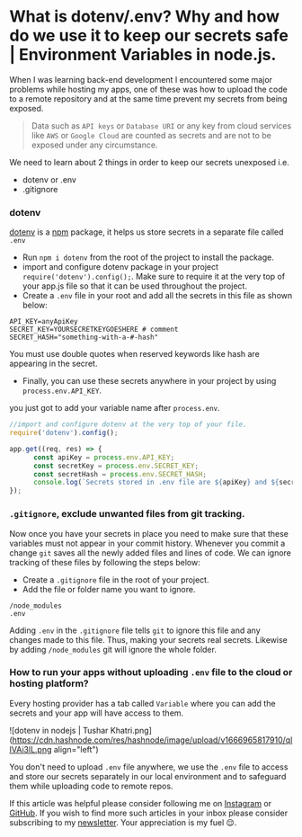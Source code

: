 # What is dotenv/.env? Why and how do we use it to keep our secrets safe | Environment Variables in node.js.

When I was learning back-end development I encountered some major problems while hosting my apps, one of these was how to upload the code to a remote repository and at the same time prevent my secrets from being exposed.

> Data such as `API keys` or `Database URI` or any key from cloud services like `AWS` or `Google Cloud` are counted as secrets and are not to be exposed under any circumstance.

We need to learn about 2 things in order to keep our secrets unexposed i.e.
- dotenv or .env
- .gitignore

### dotenv

[dotenv](https://www.npmjs.com/package/dotenv) is a [npm](https://www.npmjs.com/) package, it helps us store secrets in a separate file called `.env`

- Run `npm i dotenv` from the root of the project to install the package.
- import and configure dotenv package in your project `require('dotenv').config();`. Make sure to require it at the very top of your app.js file so that it can be used throughout the project.
- Create a `.env` file in your root and add all the secrets in this file as shown below:

```shell
API_KEY=anyApiKey
SECRET_KEY=YOURSECRETKEYGOESHERE # comment
SECRET_HASH="something-with-a-#-hash"
```
You must use double quotes when reserved keywords like hash are appearing in the secret.

- Finally, you can use these secrets anywhere in your project by using `process.env.API_KEY`.

you just got to add your variable name after `process.env`.

```javascript
//import and configure dotenv at the very top of your file.
require('dotenv').config();

app.get((req, res) => {
      const apiKey = process.env.API_KEY;
      const secretKey = process.env.SECRET_KEY;
      const secretHash = process.env.SECRET_HASH;
      console.log(`Secrets stored in .env file are ${apiKey} and ${secretKey} and ${secretHash}`);
});
```

### `.gitignore`, exclude unwanted files from git tracking.

Now once you have your secrets in place you need to make sure that these variables must not appear in your commit history. Whenever you commit a change `git` saves all the newly added files and lines of code.  We can ignore tracking of these files by following the steps below:

- Create a `.gitignore` file in the root of your project.
- Add the file or folder name you want to ignore.

```.gitignore
/node_modules
.env
```

Adding `.env` in the `.gitignore` file tells `git` to ignore this file and any changes made to this file. Thus, making your secrets real secrets. Likewise by adding `/node_modules` git will ignore the whole folder.

### How to run your apps without uploading `.env` file to the cloud or hosting platform?

Every hosting provider has a tab called `Variable` where you can add the secrets and your app will have access to them.

![dotenv in nodejs | Tushar Khatri.png](https://cdn.hashnode.com/res/hashnode/image/upload/v1666965817910/qlIVAi3lL.png align="left")

You don't need to upload `.env` file anywhere, we use the `.env` file to access and store our secrets separately in our local environment and to safeguard them while uploading code to remote repos.

If this article was helpful please consider following me on [Instagram](https://instagram.com/tusharkhatri.in) or [GitHub](https://github.com/tusharkhatriofficial). If you wish to find more such articles in your inbox please consider subscribing to my [newsletter](https://blog.tusharkhatri.in/newsletter). Your appreciation is my fuel 😌.












